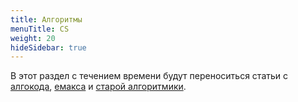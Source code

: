 ```yaml
---
title: Алгоритмы
menuTitle: CS
weight: 20
hideSidebar: true
---
```


В этот раздел с течением времени будут переноситься статьи с [алгокода](http://wiki.algocode.ru/), [емакса](http://e-maxx.ru/algo/) и [старой алгоритмики](https://algorithmica.org/ru/).
